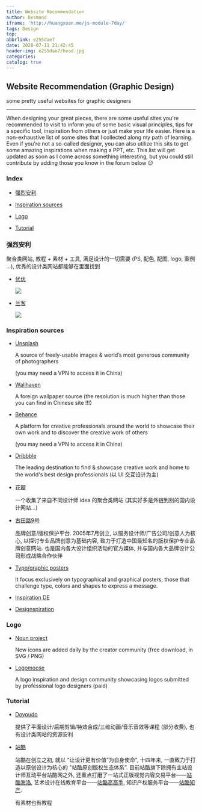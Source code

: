 ```yaml
---
title: Website Recommendation
author: Desmond
iframe: 'http://huangxuan.me/js-module-7day/'
tags: Design
top: 
abbrlink: e255dae7
date: 2020-07-11 21:42:45
header-img: e255dae7/head.jpg
categories:
catalog: true
---
```




## Website Recommendation (Graphic Design)

some pretty useful websites for graphic designers

------

When designing your great pieces, there are some useful sites you're recommended to visit to inform you of some basic visual principles, tips for a specific tool, inspiration from others or just make your life easier. Here is a non-exhaustive list of some sites that I collected along my path of learning.  Even if you're not a so-called designer, you can also utilize this sits to get some amazing inspirations when making a PPT, etc. This list will get updated as soon as I come across something interesting, but you could still contribute by adding those you know in the forum below 😉



### Index

- [强烈安利](#强烈安利)

- [Inspiration sources](#inspiration-sources)
- [Logo](#logo)
- [Tutorial](#tutorial)



### 强烈安利

聚合类网站, 教程 + 素材 + 工具, 满足设计的一切需要 (PS, 配色, 配图, logo, 案例 ...), 优秀的设计类网站都能够在里面找到 

- [优优](https://uiiiuiii.com/)

  ![](e255dae7/ui.jpg)

  

- [兰客](http://lackk.com/)

  ![](e255dae7/lack.png)



### Inspiration sources

- [Unsplash](https://unsplash.com/) 

  A source of freely-usable images & world’s most generous community of photographers 

  (you may need a VPN to access it in China)

- [Wallhaven](https://wallhaven.cc/)

  A foreign wallpaper source (the resolution is much higher than those you can find in Chinese site !!!)

- [Behance](https://www.behance.net/)

  A platform for creative professionals around the world to showcase their own work and to discover the creative work of others

  (you may need a VPN to access it in China)

- [Dribbble](https://dribbble.com/)

  The leading destination to find & showcase creative work and home to the world's best design professionals (以 UI 交互设计为主)

- [花瓣](https://huaban.com/)

  一个收集了来自不同设计师 idea 的聚合类网站 (其实好多是外链到别的国内设计网站...)

- [古田路9号](https://www.gtn9.com/)

  品牌创意/版权保护平台. 2005年7月创立, 以服务设计师/广告公司/创意人为核心, 以探讨专业品牌创意为基础内容, 致力于打造中国最知名的版权保护专业品牌创意网站. 也是国内各大设计组织活动的官方媒体, 并与国内各大品牌设计公司形成战略合作伙伴
  
- [Typo/graphic posters](https://www.typographicposters.com/)

  It focus exclusively on typographical and graphical posters, those that challenge type, colors and shapes to express a message.

- [Inspiration DE](https://www.inspirationde.com/)

- [Designspiration](https://www.designspiration.com/)



### Logo

- [Noun project](https://thenounproject.com/)

  New icons are added daily by the creator community (free download, in SVG / PNG)

- [Logomoose](https://www.logomoose.com/)

  A logo inspiration and design community showcasing logos submitted by professional logo designers (paid)



### Tutorial

- [Doyoudo](https://www.doyoudo.com/)

  提供了平面设计/后期剪辑/特效合成/三维动画/音乐音效等课程 (部分收费), 也有设计类网站的资源安利

- [站酷](https://www.zcool.com.cn/)

  站酷在创立之初, 就以 "让设计更有价值”为自身使命", 十四年来, 一直致力于打造以原创设计为核心的 "站酷原创版权生态体系”. 目前站酷旗下除拥有主站设计师互动平台站酷网之外, 还重点打磨了一站式正版视觉内容交易平台——[站酷海洛](https://www.hellorf.com/), 艺术设计在线教育平台——[站酷高高手](https://www.gogoup.com/), 知识产权服务平台——[站酷知产](https://www.zcoolip.com/).

  有素材也有教程

  